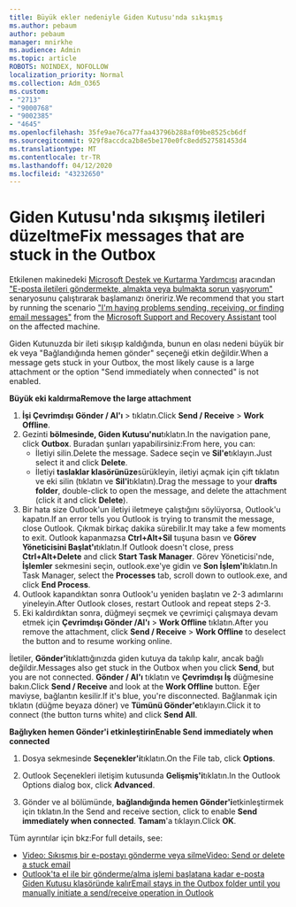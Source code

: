 ```yaml
---
title: Büyük ekler nedeniyle Giden Kutusu'nda sıkışmış
ms.author: pebaum
author: pebaum
manager: mnirkhe
ms.audience: Admin
ms.topic: article
ROBOTS: NOINDEX, NOFOLLOW
localization_priority: Normal
ms.collection: Adm_O365
ms.custom:
- "2713"
- "9000768"
- "9002385"
- "4645"
ms.openlocfilehash: 35fe9ae76ca77faa43796b288af09be8525cb6df
ms.sourcegitcommit: 929f8accdca2b8e5be170e0fc8edd527581453d4
ms.translationtype: MT
ms.contentlocale: tr-TR
ms.lasthandoff: 04/12/2020
ms.locfileid: "43232650"
---
```

# <a name="fix-messages-that-are-stuck-in-the-outbox"></a><span data-ttu-id="e3ef0-102">Giden Kutusu'nda sıkışmış iletileri düzeltme</span><span class="sxs-lookup"><span data-stu-id="e3ef0-102">Fix messages that are stuck in the Outbox</span></span>

<span data-ttu-id="e3ef0-103">Etkilenen makinedeki [Microsoft Destek ve Kurtarma Yardımcısı](https://diagnostics.office.com/#/) aracından ["E-posta iletileri göndermekte, almakta veya bulmakta sorun yaşıyorum"](https://aka.ms/SaRA-OutlookSendReceive) senaryosunu çalıştırarak başlamanızı öneririz.</span><span class="sxs-lookup"><span data-stu-id="e3ef0-103">We recommend that you start by running the scenario ["I'm having problems sending, receiving, or finding email messages"](https://aka.ms/SaRA-OutlookSendReceive) from the [Microsoft Support and Recovery Assistant](https://diagnostics.office.com/#/) tool on the affected machine.</span></span>

<span data-ttu-id="e3ef0-104">Giden Kutunuzda bir ileti sıkışıp kaldığında, bunun en olası nedeni büyük bir ek veya "Bağlandığında hemen gönder" seçeneği etkin değildir.</span><span class="sxs-lookup"><span data-stu-id="e3ef0-104">When a message gets stuck in your Outbox, the most likely cause is a large attachment or the option "Send immediately when connected" is not enabled.</span></span>

<span data-ttu-id="e3ef0-105">**Büyük eki kaldırma**</span><span class="sxs-lookup"><span data-stu-id="e3ef0-105">**Remove the large attachment**</span></span>

1. <span data-ttu-id="e3ef0-106">**İşi Çevrimdışı** **Gönder / Al'ı** > tıklatın.</span><span class="sxs-lookup"><span data-stu-id="e3ef0-106">Click **Send / Receive** > **Work Offline**.</span></span> 
2. <span data-ttu-id="e3ef0-107">Gezinti **bölmesinde, Giden Kutusu'nu**tıklatın.</span><span class="sxs-lookup"><span data-stu-id="e3ef0-107">In the navigation pane, click **Outbox**.</span></span> <span data-ttu-id="e3ef0-108">Buradan şunları yapabilirsiniz:</span><span class="sxs-lookup"><span data-stu-id="e3ef0-108">From here, you can:</span></span> 
    - <span data-ttu-id="e3ef0-109">İletiyi silin.</span><span class="sxs-lookup"><span data-stu-id="e3ef0-109">Delete the message.</span></span> <span data-ttu-id="e3ef0-110">Sadece seçin ve **Sil'e**tıklayın.</span><span class="sxs-lookup"><span data-stu-id="e3ef0-110">Just select it and click **Delete**.</span></span>
    - <span data-ttu-id="e3ef0-111">İletiyi **taslaklar klasörünüze**sürükleyin, iletiyi açmak için çift tıklatın ve eki silin (tıklatın ve **Sil'i**tıklatın).</span><span class="sxs-lookup"><span data-stu-id="e3ef0-111">Drag the message to your **drafts folder**, double-click to open the message, and delete the attachment (click it and click **Delete**).</span></span>
3. <span data-ttu-id="e3ef0-112">Bir hata size Outlook'un iletiyi iletmeye çalıştığını söylüyorsa, Outlook'u kapatın.</span><span class="sxs-lookup"><span data-stu-id="e3ef0-112">If an error tells you Outlook is trying to transmit the message, close Outlook.</span></span> <span data-ttu-id="e3ef0-113">Çıkmak birkaç dakika sürebilir.</span><span class="sxs-lookup"><span data-stu-id="e3ef0-113">It may take a few moments to exit.</span></span> <span data-ttu-id="e3ef0-114">Outlook kapanmazsa **Ctrl+Alt+Sil** tuşuna basın ve **Görev Yöneticisini Başlat'ı**tıklatın.</span><span class="sxs-lookup"><span data-stu-id="e3ef0-114">If Outlook doesn't close, press **Ctrl+Alt+Delete** and click **Start Task Manager**.</span></span> <span data-ttu-id="e3ef0-115">Görev Yöneticisi'nde, **İşlemler** sekmesini seçin, outlook.exe'ye gidin ve **Son İşlem'i**tıklatın.</span><span class="sxs-lookup"><span data-stu-id="e3ef0-115">In Task Manager, select the **Processes** tab, scroll down to outlook.exe, and click **End Process**.</span></span>
4. <span data-ttu-id="e3ef0-116">Outlook kapandıktan sonra Outlook'u yeniden başlatın ve 2-3 adımlarını yineleyin.</span><span class="sxs-lookup"><span data-stu-id="e3ef0-116">After Outlook closes, restart Outlook and repeat steps 2-3.</span></span> 
5. <span data-ttu-id="e3ef0-117">Eki kaldırdıktan sonra, düğmeyi seçmek ve çevrimiçi çalışmaya devam etmek için **Çevrimdışı Gönder /Al'ı** > **Work Offline** tıklatın.</span><span class="sxs-lookup"><span data-stu-id="e3ef0-117">After you remove the attachment, click **Send / Receive** > **Work Offline** to deselect the button and to resume working online.</span></span> 

<span data-ttu-id="e3ef0-118">İletiler, **Gönder'i**tıklattığınızda giden kutuya da takılıp kalır, ancak bağlı değildir.</span><span class="sxs-lookup"><span data-stu-id="e3ef0-118">Messages also get stuck in the Outbox when you click **Send**, but you are not connected.</span></span> <span data-ttu-id="e3ef0-119">**Gönder / Al'ı** tıklatın ve **Çevrimdışı İş** düğmesine bakın.</span><span class="sxs-lookup"><span data-stu-id="e3ef0-119">Click **Send / Receive** and look at the **Work Offline** button.</span></span> <span data-ttu-id="e3ef0-120">Eğer maviyse, bağlantın kesilir.</span><span class="sxs-lookup"><span data-stu-id="e3ef0-120">If it's blue, you're disconnected.</span></span> <span data-ttu-id="e3ef0-121">Bağlanmak için tıklatın (düğme beyaza döner) ve **Tümünü Gönder'e**tıklayın.</span><span class="sxs-lookup"><span data-stu-id="e3ef0-121">Click it to connect (the button turns white) and click **Send All**.</span></span>
 
<span data-ttu-id="e3ef0-122">**Bağlıyken hemen Gönder'i etkinleştirin**</span><span class="sxs-lookup"><span data-stu-id="e3ef0-122">**Enable Send immediately when connected**</span></span>
 
1. <span data-ttu-id="e3ef0-123">Dosya sekmesinde **Seçenekler'i**tıklatın.</span><span class="sxs-lookup"><span data-stu-id="e3ef0-123">On the File tab, click **Options**.</span></span>

2. <span data-ttu-id="e3ef0-124">Outlook Seçenekleri iletişim kutusunda **Gelişmiş'i**tıklatın.</span><span class="sxs-lookup"><span data-stu-id="e3ef0-124">In the Outlook Options dialog box, click **Advanced**.</span></span>

3. <span data-ttu-id="e3ef0-125">Gönder ve al bölümünde, **bağlandığında hemen Gönder'i**etkinleştirmek için tıklatın.</span><span class="sxs-lookup"><span data-stu-id="e3ef0-125">In the Send and receive section, click to enable **Send immediately when connected**.</span></span> <span data-ttu-id="e3ef0-126">**Tamam**'a tıklayın.</span><span class="sxs-lookup"><span data-stu-id="e3ef0-126">Click **OK**.</span></span>
 
<span data-ttu-id="e3ef0-127">Tüm ayrıntılar için bkz:</span><span class="sxs-lookup"><span data-stu-id="e3ef0-127">For full details, see:</span></span>
- [<span data-ttu-id="e3ef0-128">Video: Sıkışmış bir e-postayı gönderme veya silme</span><span class="sxs-lookup"><span data-stu-id="e3ef0-128">Video: Send or delete a stuck email</span></span>](https://support.office.com/article/Video-Send-or-delete-an-email-stuck-in-your-outbox-26d5d34a-4e5f-444a-a9e8-44db04a94dec) 
- [<span data-ttu-id="e3ef0-129">Outlook'ta el ile bir gönderme/alma işlemi başlatana kadar e-posta Giden Kutusu klasöründe kalır</span><span class="sxs-lookup"><span data-stu-id="e3ef0-129">Email stays in the Outbox folder until you manually initiate a send/receive operation in Outlook</span></span>](https://support.microsoft.com/help/2797572/email-stays-in-the-outbox-folder-until-you-manually-initiate-a-send-re)
